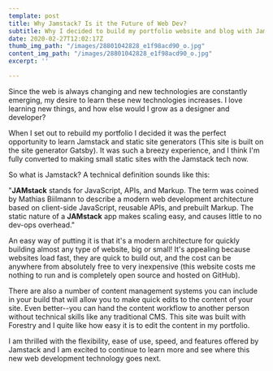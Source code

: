 ```yaml
---
template: post
title: Why Jamstack? Is it the Future of Web Dev?
subtitle: Why I decided to build my portfolio website and blog with Jamstack.
date: 2020-02-27T12:02:17Z
thumb_img_path: "/images/28801042828_e1f98acd90_o.jpg"
content_img_path: "/images/28801042828_e1f98acd90_o.jpg"
excerpt: ''

---
```

Since the web is always changing and new technologies are constantly emerging, my desire to learn these new technologies increases. I love learning new things, and how else would I grow as a designer and developer?

When I set out to rebuild my portfolio I decided it was the perfect opportunity to learn Jamstack and static site generators (This site is built on the site generator Gatsby). It was such a breezy experience, and I think I'm fully converted to making small static sites with the Jamstack tech now.

So what is Jamstack? A technical definition sounds like this:

"**JAMstack** stands for JavaScript, APIs, and Markup. The term was coined by Mathias Biilmann to describe a modern web development architecture based on client-side JavaScript, reusable APIs, and prebuilt Markup. The static nature of a **JAMstack** app makes scaling easy, and causes little to no dev-ops overhead."

An easy way of putting it is that it's a modern architecture for quickly building almost any type of website, big or small! It's appealing because websites load fast, they are quick to build out, and the cost can be anywhere from absolutely free to very inexpensive (this website costs me nothing to run and is completely open source and hosted on GitHub).

There are also a number of content management systems you can include in your build that will allow you to make quick edits to the content of your site. Even better--you can hand the content workflow to another person without technical skills like any traditional CMS. This site was built with Forestry and I quite like how easy it is to edit the content in my portfolio.

I am thrilled with the flexibility, ease of use, speed, and features offered by Jamstack and I am excited to continue to learn more and see where this new web development technology goes next.